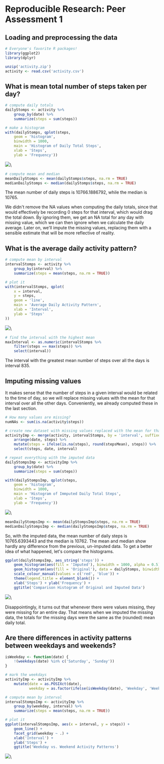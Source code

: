 # Reproducible Research: Peer Assessment 1



## Loading and preprocessing the data


```r
# Everyone's favorite R packages!
library(ggplot2)
library(dplyr)

unzip('activity.zip')
activity <- read.csv('activity.csv')
```

## What is mean total number of steps taken per day?


```r
# compute daily totals
dailyStomps <- activity %>%
    group_by(date) %>%
    summarize(steps = sum(steps))

# make a histogram
with(dailyStomps, qplot(steps,
    geom = 'histogram',
    binwidth = 1000,
    main = 'Histogram of Daily Total Steps',
    xlab = 'Steps',
    ylab = 'Frequency'))
```

![](PA1_template_files/figure-html/unnamed-chunk-2-1.png)\

```r
# compute mean and median
meanDailyStomps <- mean(dailyStomps$steps, na.rm = TRUE)
medianDailyStomps <- median(dailyStomps$steps, na.rm = TRUE)
```

The mean number of daily steps is 10766.1886792, while the median is 10765.

We didn't remove the NA values when computing the daily totals, since that would effectively be recording 0 steps for that interval, which would drag the total down. By ignoring them, we get an NA total for any day with missing value, which we can then ignore when we calculate the daily average. Later on, we'll impute the missing values, replacing them with a sensible estimate that will be more reflective of reality.

## What is the average daily activity pattern?


```r
# compute mean by interval
intervalStomps <- activity %>%
    group_by(interval) %>%
    summarize(steps = mean(steps, na.rm = TRUE))

# plot it
with(intervalStomps, qplot(
    x = interval,
    y = steps,
    geom = 'line',
    main = 'Average Daily Activity Pattern',
    xlab = 'Interval',
    ylab = 'Steps'
))
```

![](PA1_template_files/figure-html/unnamed-chunk-3-1.png)\

```r
# find the interval with the highest mean
maxInterval <- as.numeric(intervalStomps %>%
    filter(steps == max(steps)) %>%
    select(interval))
```

The interval with the greatest mean number of steps over all the days is interval 835.

## Imputing missing values

It makes sense that the number of steps in a given interval would be related to the time of day, so we will replace missing values with the mean for that interval over all the other days. Conveniently, we already computed these in the last section.


```r
# How many values are missing?
numNAs <- sum(is.na(activity$steps))

# create new dataset with missing values replaced with the mean for that interval
activityImp <- merge(activity, intervalStomps, by = 'interval', suffixes = c('', 'Mean')) %>%
    arrange(date, steps) %>%
    mutate(steps = ifelse(is.na(steps), round(stepsMean), steps)) %>%
    select(steps, date, interval)

# repeat everything with the imputed data
dailyStompsImp <- activityImp %>%
    group_by(date) %>%
    summarize(steps = sum(steps))

with(dailyStompsImp, qplot(steps,
    geom = 'histogram',
    binwidth = 1000,
    main = 'Histogram of Immputed Daily Total Steps',
    xlab = 'Steps',
    ylab = 'Frequency'))
```

![](PA1_template_files/figure-html/unnamed-chunk-4-1.png)\

```r
meanDailyStompsImp <- mean(dailyStompsImp$steps, na.rm = TRUE)
medianDailyStompsImp <- median(dailyStompsImp$steps, na.rm = TRUE)
```

So, with the imputed data, the mean number of daily steps is 10765.6393443 and the median is 10762. The mean and median show hardly any difference from the previous, un-imputed data. To get a better idea of what happened, let's compare the histograms.


```r
ggplot(dailyStompsImp, aes_string('steps')) +
    geom_histogram(aes(fill = 'Imputed'), binwidth = 1000, alpha = 0.5) +
    geom_histogram(aes(fill = 'Original'), data = dailyStomps, binwidth = 1000, alpha = 0.5) +
    scale_colour_manual(values = c('red', 'blue')) +
    theme(legend.title = element_blank()) +
    xlab('Steps') + ylab('Frequency') +
    ggtitle('Comparison Histogram of Original and Imputed Data')
```

![](PA1_template_files/figure-html/unnamed-chunk-5-1.png)\

Disappointingly, it turns out that whenever there were values missing, they were missing for an entire day. That means when we imputed the missing data, the totals for the missing days were the same as the (rounded) mean daily total.

## Are there differences in activity patterns between weekdays and weekends?


```r
isWeekday <- function(date) {
    !(weekdays(date) %in% c('Saturday', 'Sunday'))
}

# mark the weekdays
activityImp <- activityImp %>%
    mutate(date = as.POSIXct(date), 
           weekday = as.factor(ifelse(isWeekday(date), 'Weekday', 'Weekend')))

# compute mean by interval
intervalStompsImp <- activityImp %>%
    group_by(weekday, interval) %>%
    summarize(steps = mean(steps, na.rm = TRUE))

# plot it
ggplot(intervalStompsImp, aes(x = interval, y = steps)) +
    geom_line() +
    facet_grid(weekday ~ .) +
    xlab('Interval') +
    ylab('Steps') +
    ggtitle('Weekday vs. Weekend Activity Patterns')
```

![](PA1_template_files/figure-html/unnamed-chunk-6-1.png)\
